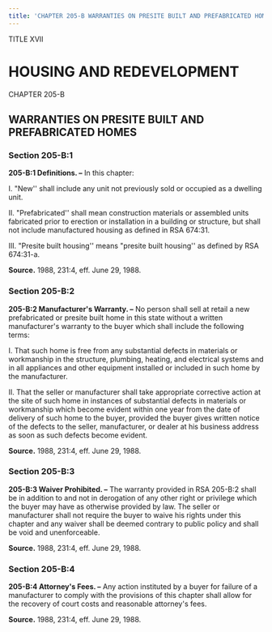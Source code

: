 ```yaml
---
title: 'CHAPTER 205-B WARRANTIES ON PRESITE BUILT AND PREFABRICATED HOMES'
---
```


TITLE XVII
                                             
HOUSING AND REDEVELOPMENT
=========================

CHAPTER 205-B
                                             
WARRANTIES ON PRESITE BUILT AND PREFABRICATED HOMES
---------------------------------------------------

### Section 205-B:1

 **205-B:1 Definitions. –** In this chapter:
                                             
 I. "New'' shall include any unit not previously sold or occupied as
a dwelling unit.
                                             
 II. "Prefabricated'' shall mean construction materials or assembled
units fabricated prior to erection or installation in a building or
structure, but shall not include manufactured housing as defined in RSA
674:31.
                                             
 III. "Presite built housing'' means "presite built housing'' as
defined by RSA 674:31-a.

**Source.** 1988, 231:4, eff. June 29, 1988.

### Section 205-B:2

 **205-B:2 Manufacturer's Warranty. –** No person shall sell at
retail a new prefabricated or presite built home in this state without a
written manufacturer's warranty to the buyer which shall include the
following terms:
                                             
 I. That such home is free from any substantial defects in materials
or workmanship in the structure, plumbing, heating, and electrical
systems and in all appliances and other equipment installed or included
in such home by the manufacturer.
                                             
 II. That the seller or manufacturer shall take appropriate
corrective action at the site of such home in instances of substantial
defects in materials or workmanship which become evident within one year
from the date of delivery of such home to the buyer, provided the buyer
gives written notice of the defects to the seller, manufacturer, or
dealer at his business address as soon as such defects become evident.

**Source.** 1988, 231:4, eff. June 29, 1988.

### Section 205-B:3

 **205-B:3 Waiver Prohibited. –** The warranty provided in RSA
205-B:2 shall be in addition to and not in derogation of any other right
or privilege which the buyer may have as otherwise provided by law. The
seller or manufacturer shall not require the buyer to waive his rights
under this chapter and any waiver shall be deemed contrary to public
policy and shall be void and unenforceable.

**Source.** 1988, 231:4, eff. June 29, 1988.

### Section 205-B:4

 **205-B:4 Attorney's Fees. –** Any action instituted by a buyer for
failure of a manufacturer to comply with the provisions of this chapter
shall allow for the recovery of court costs and reasonable attorney's
fees.

**Source.** 1988, 231:4, eff. June 29, 1988.
